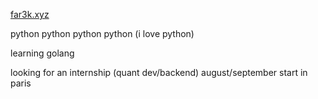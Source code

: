 <a href="https://far3k.xyz/">far3k.xyz</a>

python python python python (i love python)

learning golang

looking for an internship (quant dev/backend) august/september start in paris
